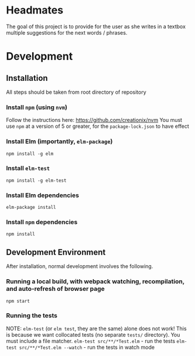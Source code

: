 # Headmates
The goal of this project is to provide for the user as she writes in a textbox multiple suggestions for the next words / phrases.

# Development

## Installation
All steps should be taken from root directory of repository

### Install `npm` (using `nvm`)
Follow the instructions here: https://github.com/creationix/nvm
You must use `npm` at a version of 5 or greater, for the `package-lock.json` to have effect

### Install Elm (importantly, `elm-package`)
`npm install -g elm`

### Install `elm-test`
`npm install -g elm-test`

### Install Elm dependencies
`elm-package install`

### Install `npm` dependencies
`npm install`

## Development Environment
After installation, normal development involves the following.

### Running a local build, with webpack watching, recompilation, and auto-refresh of browser page
`npm start`

### Running the tests
NOTE: `elm-test` (or `elm test`, they are the same) alone does not work! This is because we want collocated tests (no separate `tests/` directory). You must include a file matcher.
`elm-test src/**/*Test.elm` - run the tests
`elm-test src/**/*Test.elm --watch` - run the tests in watch mode

